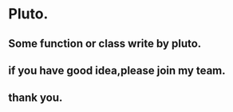 # Pluto.
## Some function or class write by pluto.
## if you have good idea,please join my team.
## thank you.
